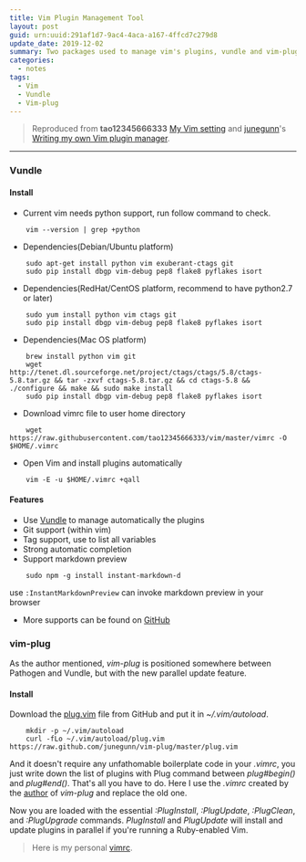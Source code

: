 ```yaml
---
title: Vim Plugin Management Tool
layout: post
guid: urn:uuid:291af1d7-9ac4-4aca-a167-4ffcd7c279d8
update_date: 2019-12-02
summary: Two packages used to manage vim's plugins, vundle and vim-plug.
categories:
  - notes
tags:
  - Vim
  - Vundle
  - Vim-plug
---
```



> Reproduced from **tao12345666333** [My Vim setting](http://moelove.info/vim/)
> and [junegunn](https://junegunn.kr/)'s [Writing my own Vim plugin manager](https://junegunn.kr/2013/09/writing-my-own-vim-plugin-manager/).


---
### Vundle
#### Install
- Current vim needs python support, run follow command to check.

```
    vim --version | grep +python
```
- Dependencies(Debian/Ubuntu platform)

```
    sudo apt-get install python vim exuberant-ctags git
    sudo pip install dbgp vim-debug pep8 flake8 pyflakes isort
```
- Dependencies(RedHat/CentOS platform, recommend to have python2.7 or later)

```
    sudo yum install python vim ctags git
    sudo pip install dbgp vim-debug pep8 flake8 pyflakes isort
```
- Dependencies(Mac OS platform)

```
    brew install python vim git
    wget http://tenet.dl.sourceforge.net/project/ctags/ctags/5.8/ctags-5.8.tar.gz && tar -zxvf ctags-5.8.tar.gz && cd ctags-5.8 && ./configure && make && sudo make install
    sudo pip install dbgp vim-debug pep8 flake8 pyflakes isort
```
- Download vimrc file to user home directory

```
    wget https://raw.githubusercontent.com/tao12345666333/vim/master/vimrc -O $HOME/.vimrc
```
- Open Vim and install plugins automatically

```
    vim -E -u $HOME/.vimrc +qall
```

#### Features
- Use [Vundle](https://github.com/VundleVim/Vundle.Vim) to manage automatically the plugins
- Git support (within vim)
- Tag support, use to list all variables
- Strong automatic completion
- Support markdown preview

```
    sudo npm -g install instant-markdown-d
```
use `:InstantMarkdownPreview` can invoke markdown preview in your browser

- More supports can be found on [GitHub](https://github.com/tao12345666333/vim/blob/master/README-zh.md)

### vim-plug
As the author mentioned, *vim-plug* is positioned somewhere between Pathogen
and Vundle, but with the new parallel update feature.
#### Install
Download the [plug.vim](https://raw.githubusercontent.com/junegunn/vim-plug/master/plug.vim) file 
from GitHub and put it in *~/.vim/autoload*.
```
    mkdir -p ~/.vim/autoload
    curl -fLo ~/.vim/autoload/plug.vim https://raw.github.com/junegunn/vim-plug/master/plug.vim
```

And it doesn't require any unfathomable boilerplate code in your *.vimrc*, you
just write down the list of plugins with Plug command between *plug#begin()* and
*plug#end()*. That's all you have to do. Here I use the *.vimrc* created by
the [author](https://github.com/junegunn/dotfiles/blob/8646aae3aec418662d667b36444e771041ad0d23/vimrc) of 
*vim-plug* and replace the old one.


Now you are loaded with the essential *:PlugInstall*, *:PlugUpdate*, *:PlugClean*, and
*:PlugUpgrade* commands. *PlugInstall* and *PlugUpdate* will install and update
plugins in parallel if you're running a Ruby-enabled Vim.


> Here is my personal [vimrc](https://share.weiyun.com/5Lspl3K).
